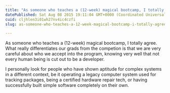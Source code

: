 ```yaml
---
title: "As someone who teaches a (12-week) magical bootcamp, I totally agree."
datePublished: Sat Aug 08 2015 19:11:04 GMT+0000 (Coordinated Universal Time)
cuid: cljhlen3i01wh27nv4ic4czfi
slug: as-someone-who-teaches-a-12-week-magical-bootcamp-i-totally-agree-3af57887c25f

---
```


As someone who teaches a (12-week) magical bootcamp, I totally agree. What really differentiates our grads from the competion is that we are very careful about who we accept into the program, knowing very well that not every human being is cut out to be a developer.

I personally look for people who have shown aptitude for complex systems in a different context, be it operating a legacy computer system used for tracking packages, being a certified hardware repair tech, or having successfully built simple software completely on their own.